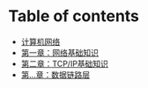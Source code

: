 # Table of contents

* [计算机网络](README.md)
* [第一章：网络基础知识](di-yi-zhang-wang-luo-ji-chu-zhi-shi.md)
* [第二章：TCP/IP基础知识](di-er-zhang-tcpip-ji-chu-zhi-shi.md)
* [第...章：数据链路层](di-san-zhang-shu-ju-lian-lu.md)

